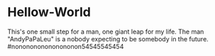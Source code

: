 # Hellow-World
This's one small step for a man, one giant leap for my life.
The man "AndyPaPaLeu" is a nobody expecting to be somebody in the future.
#nononononononononon54545545454
